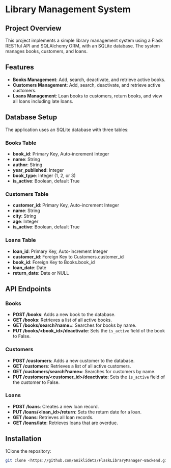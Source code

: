 # Library Management System

## Project Overview
This project implements a simple library management system using a Flask RESTful API and SQLAlchemy ORM, with an SQLite database. The system manages books, customers, and loans.

## Features
- **Books Management**: Add, search, deactivate, and retrieve active books.
- **Customers Management**: Add, search, deactivate, and retrieve active customers.
- **Loans Management**: Loan books to customers, return books, and view all loans including late loans.

## Database Setup
The application uses an SQLite database with three tables:

### Books Table
- **book_id**: Primary Key, Auto-increment Integer
- **name**: String
- **author**: String
- **year_published**: Integer
- **book_type**: Integer (1, 2, or 3)
- **is_active**: Boolean, default True

### Customers Table
- **customer_id**: Primary Key, Auto-increment Integer
- **name**: String
- **city**: String
- **age**: Integer
- **is_active**: Boolean, default True

### Loans Table
- **loan_id**: Primary Key, Auto-increment Integer
- **customer_id**: Foreign Key to Customers.customer_id
- **book_id**: Foreign Key to Books.book_id
- **loan_date**: Date
- **return_date**: Date or NULL

## API Endpoints
### Books
- **POST /books**: Adds a new book to the database.
- **GET /books**: Retrieves a list of all active books.
- **GET /books/search?name=<name>**: Searches for books by name.
- **PUT /books/<book_id>/deactivate**: Sets the `is_active` field of the book to False.

### Customers
- **POST /customers**: Adds a new customer to the database.
- **GET /customers**: Retrieves a list of all active customers.
- **GET /customers/search?name=<name>**: Searches for customers by name.
- **PUT /customers/<customer_id>/deactivate**: Sets the `is_active` field of the customer to False.

### Loans
- **POST /loans**: Creates a new loan record.
- **PUT /loans/<loan_id>/return**: Sets the return date for a loan.
- **GET /loans**: Retrieves all loan records.
- **GET /loans/late**: Retrieves loans that are overdue.

## Installation
1Clone the repository:
   ```bash
   git clone <https://github.com/aniklidetz/FlaskLibraryManager-Backend.git>